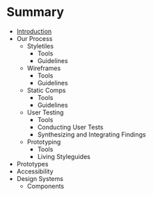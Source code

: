 # Summary

* [Introduction](README.md)
* Our Process
   * Styletiles
       * Tools
       * Guidelines
   * Wireframes
       * Tools
       * Guidelines
   * Static Comps
       * Tools
       * Guidelines
   * User Testing
       * Tools
       * Conducting User Tests
       * Synthesizing and Integrating Findings
   * Prototyping
       * Tools
       * Living Styleguides
* Prototypes
* Accessibility
* Design Systems
   * Components

